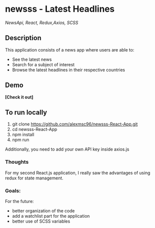 # newsss - Latest Headlines

_NewsApi, React, Redux,Axios, SCSS_

## Description

This application consists of a news app where users are able to:
- See the latest news
- Search for a subject of interest
- Browse the latest headlines in their respective countries

## Demo

**[Check it out]**

## To run locally

1. git clone https://github.com/alexmsc96/newsss-React-App.git
2. cd newsss-React-App
3. npm install 
4. npm run

Additionally, you need to add your own API key inside axios.js

### Thoughts

For my second React.js application, I really saw the advantages of using redux for state management.

### Goals:
For the future: 

- better organization of the code
- add a watchlist part for the application
- better use of SCSS variables

